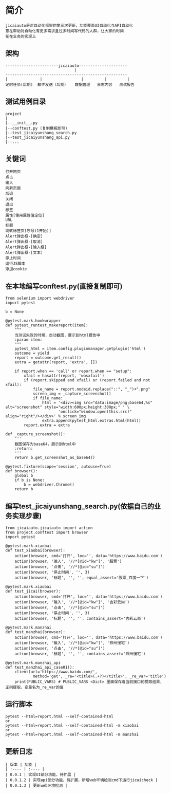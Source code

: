 # 简介
    jicaiauto是对自动化框架的第三次更新，功能覆盖UI自动化与API自动化
    意在帮助对自动化有更多需求且过多时间写代码的人群，让大家的时间
    花在业务的实现上
## 架构
    -----------------------jicaiauto---------------------
                                  |
    -----------------------------------------------------
    |              |                 |         |         |
    定时任务(后期)  邮件发送（后期）   数据管理   日志内容   测试报告

## 测试用例目录
    project
    |
    |--__init__.py
    |--conftest.py (复制模板即可)
    |--test_jicaiyunshang_search.py
    |--test_jicaiyunshang_api.py
    |--...

## 关键词
    打开网页
    点击
    输入
    刷新页面
    后退
    关闭
    退出
    标签
    属性[使用属性值定位]
    URL
    标题
    跳转标签页[序号(1开始)]
    Alert弹出框-[确定]
    Alert弹出框-[取消]
    Alert弹出框-[输入框]
    Alert弹出框-[文本]
    停止时间
    运行JS脚本
    添加cookie

## 在本地编写conftest.py(直接复制即可)
    from selenium import webdriver
    import pytest
    
    b = None
    
    @pytest.mark.hookwrapper
    def pytest_runtest_makereport(item):
        """
        当测试失败的时候，自动截图，展示到html报告中
        :param item:
        """
        pytest_html = item.config.pluginmanager.getplugin('html')
        outcome = yield
        report = outcome.get_result()
        extra = getattr(report, 'extra', [])
    
        if report.when == 'call' or report.when == "setup":
            xfail = hasattr(report, 'wasxfail')
            if (report.skipped and xfail) or (report.failed and not xfail):
                file_name = report.nodeid.replace("::", "_")+".png"
                screen_img = _capture_screenshot()
                if file_name:
                    html = '<div><img src="data:image/png;base64,%s" alt="screenshot" style="width:600px;height:300px;" ' \
                           'onclick="window.open(this.src)" align="right"/></div>' % screen_img
                    extra.append(pytest_html.extras.html(html))
            report.extra = extra
    
    def _capture_screenshot():
        '''
        截图保存为base64，展示到html中
        :return:
        '''
        return b.get_screenshot_as_base64()
    
    @pytest.fixture(scope='session', autouse=True)
    def browser():
        global b
        if b is None:
            b = webdriver.Chrome()
        return b

## 编写test_jicaiyunshang_search.py(依据自己的业务实现步骤)
    from jicaiauto.jicaiauto import action
    from project.conftest import browser
    import pytest
    
    @pytest.mark.xiaobai
    def test_xiaobai(browser):
        action(browser, cmd='打开', loc='', data='https://www.baidu.com')
        action(browser, '输入', '//*[@id="kw"]', '股票')
        action(browser, '点击', '//*[@id="su"]')
        action(browser, '停止时间', '', 3)
        action(browser, '标题', '', '', equal_assert='股票_百度一下')
    
    @pytest.mark.xiaobai
    def test_jicai(browser):
        action(browser, cmd='打开', loc='', data='https://www.baidu.com')
        action(browser, '输入', '//*[@id="kw"]', '吉彩云尚')
        action(browser, '点击', '//*[@id="su"]')
        action(browser, '停止时间', '', 3)
        action(browser, '标题', '', '', contains_assert='吉彩云尚')
    
    @pytest.mark.manzhai
    def test_manzhai(browser):
        action(browser, cmd='打开', loc='', data='https://www.baidu.com')
        action(browser, '输入', '//*[@id="kw"]', '郑州慢宅')
        action(browser, '点击', '//*[@id="su"]')
        action(browser, '标题', '', '', contains_assert='郑州慢宅')
    
    @pytest.mark.manzhai_api
    def test_manzhai_api_case01():
        client(url='https://www.baidu.com/',
                method='get', _re='<title>(.+?)</title>', _re_var='title')
        print(PUBLIC_VARS) # PUBLIC_VARS <Dict> 里面保存着当前接口的提取结果，正则提取，变量名为_re_var的值
    
## 运行脚本
    pytest --html=report.html --self-contained-html
    or
    pytest --html=report.html --self-contained-html -m xiaobai
    or 
    pytest --html=report.html --self-contained-html -m manzhai

## 更新日志
    | 版本 | 功能 |
    | :---- | :---- |
    | 0.0.1 | 实现UI部分功能，待扩展 |
    | 0.0.1.2 | 实现api部分功能，待扩展，新增web环境检测cmd下运行jicaicheck |
    | 0.0.1.3 | 更新web环境检测 |